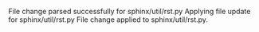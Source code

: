 File change parsed successfully for sphinx/util/rst.py
Applying file update for sphinx/util/rst.py
File change applied to sphinx/util/rst.py.
